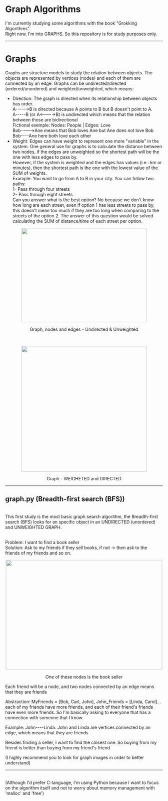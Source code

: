 # Graph Algorithms

I'm currently studying some algorithms with the book "Grokking Algorithms".<br>
Right now, I'm into GRAPHS. So this repository is for study purposes only.<br><hr>
# Graphs
Graphs are structure models to study the relation between objects. The objects are represented by vertices (nodes) and each of them are connected by an edge. Graphs can be undirected/directed (ordered/unordered) and weighted/unweighted, which means:
- Direction: The graph is directed when its relationship between objects has order.<Br>
A---->B is directed because A points to B but B doesn't point to A.<Br>A-----B (or A<---->B) is undirected which means that the relation between those are bidirectional<br>
Fictional exemple: Nodes: People | Edges: Love<br>
Bob---->Ane means that Bob loves Ane but Ane does not love Bob<br>
Bob----Ane here both love each other
- Weight: Edges can have weight to represent one more "variable" in the system. One general use for graphs is to calculate the distance between two nodes, if the edges are unweighted so the shortest path will be the one with less edges to pass by.<Br>
However, if the system is weighted and the edges has values (i.e.: km or minutes), then the shortest path is the one with the lowest value of the SUM of weights.<br>
Example: You want to go from A to B in your city. You can follow two paths:<br>
1- Pass through four streets<br>
2- Pass through eight streets<Br>
Can you answer what is the best option? No because we don't know how long are each street, even if option 1 has less streets to pass by, this doesn't mean too much if they are too long when comparing to the streets of the option 2. The answer of this question would be solved calculating the SUM of distance/time of each street per option.<Br>
<p align="center">
  <img 
    width="400"
    height="300"
    src="https://media.geeksforgeeks.org/wp-content/uploads/minmEdges-1.png"
  >
  <p align="center">Graph, nodes and edges - Undirected & Unweighted</p><br>
</p>
<p align="center">
  <img 
    width="400"
    height="400"
    src="https://www.techiedelight.com/wp-content/uploads/weighted-edges.png"
  >
  <p align="center">Graph - WEIGHETED and DIRECTED</p>
</p>

<hr>

## graph.py (Breadth-first search (BFS))
<br>
This first study is the most basic graph search algorithm, the Breadth-first search (BFS) looks for an specific object in an UNDIRECTED (unordered) and UNWEIGHTED GRAPH.<Br><Br>

Problem: I want to find a book seller<Br>
Solution: Ask to my friends if they sell books, if not -> then ask to the friends of my friends and so on. <br>
<p align="center">
  <img 
    width="500"
    height="350"
    src="https://drek4537l1klr.cloudfront.net/bhargava/Figures/101fig02.jpg"
  >
  <p align="center">One of these nodes is the book seller</p>
</p>
Each friend will be a node, and two nodes connected by an edge means that they are friends

Abstraction: MyFriends = [Bob, Carl, John], John_Friends = [Linda, Carol]... each of my friends have more friends, and each of their friend's friends 
have even more friends.
So I'm basically asking to everyone that has a connection with someone that I know.

Example: John----Linda. John and Linda are vertices connected by an edge, which means that they are friends

Besides finding a seller, I want to find the closest one. So buying from my friend is better than buying from my friend's friend

(I highly recommend you to look for graph images in order to better understand)<br>
<hr><br>
(Although I'd prefer C-language, I'm using Python because I want to focus on the algorithm itself and not to worry about memory management with 'malloc' and 'free')
